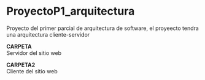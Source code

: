 # ProyectoP1_arquitectura
Proyecto del primer parcial de arquitectura de software, el proyeecto tendra una arquitectura cliente-servidor


**CARPETA**  
Servidor del sitio web


**CARPETA2**  
Cliente del sitio web
